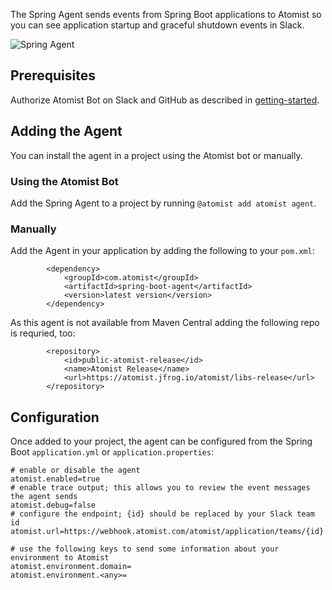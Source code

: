 The Spring Agent sends events from Spring Boot applications to Atomist so you can see application startup and graceful shutdown events in Slack.

![Spring Agent](/images/spring-agent.png)

## Prerequisites

Authorize Atomist Bot on Slack and GitHub as described in [getting-started](/getting-started/index.md). 

## Adding the Agent 

You can install the agent in a project using the Atomist bot or manually.

### Using the Atomist Bot

Add the Spring Agent to a project by running `@atomist add atomist agent`.

### Manually

Add the Agent in your application by adding the following to your `pom.xml`:

```
		<dependency>
			<groupId>com.atomist</groupId>
			<artifactId>spring-boot-agent</artifactId>
			<version>latest version</version>
		</dependency>
```

As this agent is not available from Maven Central adding the following repo is requried, too:

```
		<repository>
			<id>public-atomist-release</id>
			<name>Atomist Release</name>
			<url>https://atomist.jfrog.io/atomist/libs-release</url>
		</repository>
```

## Configuration

Once added to your project, the agent can be configured from the Spring Boot `application.yml` or 
`application.properties`:

```
# enable or disable the agent
atomist.enabled=true
# enable trace output; this allows you to review the event messages the agent sends
atomist.debug=false
# configure the endpoint; {id} should be replaced by your Slack team id
atomist.url=https://webhook.atomist.com/atomist/application/teams/{id}

# use the following keys to send some information about your environment to Atomist
atomist.environment.domain=
atomist.environment.<any>= 
```


